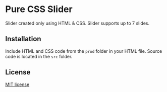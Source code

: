# Pure CSS Slider
Slider created only using HTML & CSS. Slider supports up to 7 slides.

## Installation
Include HTML and CSS code from the `prod` folder in your HTML file. Source code is located in the `src` folder.

## License
[MIT license](http://www.opensource.org/licenses/MIT)
